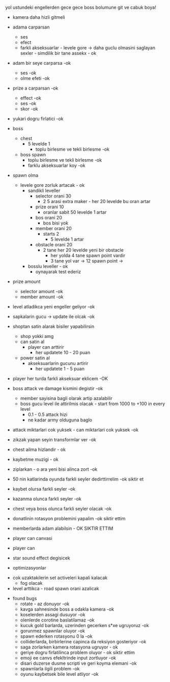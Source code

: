 yol ustundeki engellerden gece gece boss bolumune git ve cabuk boya!


* kamera daha hizli gitmeli 
* adama carparsan
  * ses 
  * efect
  * farkli akseksuarlar - levele gore -> daha guclu olmasini saglayan sexler - simdilik bir tane assekx - ok
  
* adam bir seye carparsa -ok
  * ses  -ok
  * olme efeti -ok
  
* prize a carparsan -ok
  * effect -ok
  * ses -ok
  * skor -ok

* yukari dogru firlatici -ok

* boss
  * chest
    * 5 levelde 1
      * toplu birlesme ve tekli birlesme -ok
  * boss spawn
    * toplu birlesme ve tekli birlesme -ok
    * farklu akseksuarlar koy -ok


* spawn olma
  * levele gore zorluk artacak - ok
    * sandikli leveller
      * selector orani 30
        * 2 5 arasi extra maker - her 20 levelde bu oran artar
      * prize orani 10
        * oranlar sabit 50 levelde 1 artar
      * bos orani 20
        * bos bisi yok
      * member orani 20
        * starts 2
          * 5 levelde 1 artar
      * obstacle orani 20
        * 2 tane her 20 levelde yeni bir obstacle
          * her yolda 4 tane spawn point vardir
          * 3 tane yol var -> 12 spawn point -> 
    * bosslu leveller - ok
      * oynayarak test ederiz


* prize amount
  * selector amount -ok
  * member amount -ok

* level atladikca yeni engeller geliyor -ok
* sapkalarin gucu -> update ile olcak -ok 



* shoptan satin alarak bisiler yapabilirsin
  * shop yokki amg
  * can satin al
    * player can arttirir
      * her updatete 10 - 20 puan 
  * power satin al
    * akseksuarlarin gucunu artirir
      * her updatete 1 - 5 puan 
  
* player her turda farkli akseksuar eklicem -OK
* boss attack ve damage kismini degistir -ok 
  * member sayisina bagli olarak artip azalabilir
  * boss gucu level ile attirilmis olacak - start from 1000 to +100 in every level
    * 0.1 - 0.5 attack hizi
    * ne kadar army olduguna baglo
* attack miktarlari cok yuksek - can miktarlari cok yuksek  -ok 
* zikzak yapan seyin transformlar ver -ok
* chest ailma hizlandir - ok
* kaybetme muzigi - ok
* ziplarkan - o ara yeni bisi alinca zort -ok
* 50 nin katlarinda oyunda farkli seyler dedirttirrelim -ok siktir et
* kaybet olursa farkli seyler  -ok
* kazanma olunca farkli seyler -ok
* chest veya boss olunca farkli seyler olacak -ok
* donatlinin rotasyon problemini yapalim -ok siktir ettim
* memberlarda adam alabilsin - OK SIKTIR ETTIM

* player can canvasi
* player can
* star sound effect degisicek

- optimizasyonlar
* cok uzaktakilerin set activeleri kapali kalacak
  * fog olacak
* level arttikca - road spawn orani azalicak


- found bugs      
  * rotate - az donuyor -ok
  * kavga sahnesinde boss a odakla kamera -ok
  * koselerden assagi dusuyor -ok
  * olenlerde corotine baslatilamaz -ok
  * kucuk gold barlarda, uzerinden gecerken s*xe ugruyoruz -ok
  * gorunmez spawnlar oluyor -ok
  * spawn ederken rotasyonu 0 la -ok
  * colliderlarda, birbirlerine capinca da reksiyon gosteriyor -ok
  * saga zorlarken kamera rotasyona ugruyor - ok
  * geriye dogru firlatilinca problem oluyor - ok siktir ettim
  * emoji ee canvs efekltrinde input zortluyor -ok
  * disari duzerse dusme scripti ve geri koyma elemani -ok
  * spawnlarla ilgili problem -ok
  * oyunu kaybetsek bile level atliyor -ok

  

  